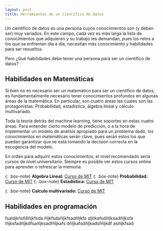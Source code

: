 ```yaml
---
layout: post
title: Herramientas de un científico de datos
---
```

<p style='text-align: justify;'>
  
Un científico de datos es una persona cuyos conocimientos son (y deben ser) muy variados. En este campo, cada vez es más larga la lista de conocimientos que adquieren y su trabajo les demandan, pues los retos a los que se enfrentan día a día, necesitan más conocimiento y habilidades para ser resueltos.

Pero ¿Qué habilidades debe tener una persona para ser un científico de datos?
</p>

## Habilidades en Matemáticas

<p style='text-align: justify;'>

Si bien no es necesario ser un matemático para ser un científico de datos, es fundamentalmente necesario tener conocimientos profundos en algunas áreas de la matemática. En particular, son cuatro áreas las cuales son las protagonistas: Probabilidad, estadística, álgebra lineal y cálculo multivariado.

Toda la teoría detrás del machine learning, tiene soportes en estas cuatro áreas. Para entender cierto modelo de predicción, o a la hora de implementar un modelo de análisis apropiado para un problema dado, los conocimientos en matemáticas serán clave, pues serán estos los que puedan garantizar que se está tomando la decisión correcta en la escogencia del modelo.

En orden para adquirir estos conocimientos, el nivel recomendado sería cursos de nivel universitario. Siempre es posible ver estos cursos online para aprender o refrescar la memoría.
</p>

{: .box-note}
**Algebra Lineal:** [Curso de MIT](https://www.youtube.com/watch?v=ZK3O402wf1c&list=PL49CF3715CB9EF31D&index=1)
{: .box-note}
**Probabilidad:** [Curso de MIT](https://www.youtube.com/watch?v=KbB0FjPg0mw&list=PL2SOU6wwxB0uwwH80KTQ6ht66KWxbzTIo)
{: .box-note}
**Estadística:** [Curso de MIT](https://www.youtube.com/watch?v=VPZD_aij8H0&list=PLUl4u3cNGP60uVBMaoNERc6knT_MgPKS0)

{: .box-note}
**Calculo multivariado:** [Curso de MIT](https://www.youtube.com/watch?v=PxCxlsl_YwY&list=PL4C4C8A7D06566F38)

## Habilidades en programación

<p style='text-align: justify;'>
  
fsaldjkñsfdlñjkfsda ñljkfsdañljkfsadñljkfa sljñkafsdñljksadñljksfa lñjksfadñljkdfsañljksadfñljkafs
dñljkafsdñljkadsfñljkdf asñljkfsad

</p>


